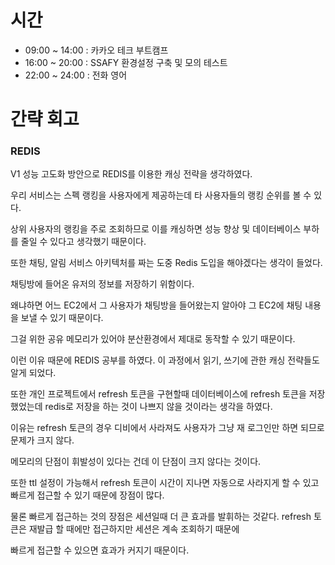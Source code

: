 # 시간
- 09:00 ~ 14:00 : 카카오 테크 부트캠프
- 16:00 ~ 20:00 : SSAFY 환경설정 구축 및 모의 테스트
- 22:00 ~ 24:00 : 전화 영어

# 간략 회고

### REDIS

V1 성능 고도화 방안으로 REDIS를 이용한 캐싱 전략을 생각하였다.

우리 서비스는 스펙 랭킹을 사용자에게 제공하는데 타 사용자들의 랭킹 순위를 볼 수 있다.

상위 사용자의 랭킹을 주로 조회하므로 이를 캐싱하면 성능 향상 및 데이터베이스 부하를 줄일 수 있다고 생각했기 때문이다.

또한 채팅, 알림 서비스 아키텍처를 짜는 도중 Redis 도입을 해야겠다는 생각이 들었다.

채팅방에 들어온 유저의 정보를 저장하기 위함이다.

왜냐하면 어느 EC2에서 그 사용자가 채팅방을 들어왔는지 알아야 그 EC2에 채팅 내용을 보낼 수 있기 때문이다.

그걸 위한 공유 메모리가 있어야 분산환경에서 제대로 동작할 수 있기 때문이다.

이런 이유 때문에 REDIS 공부를 하였다. 이 과정에서 읽기, 쓰기에 관한 캐싱 전략들도 알게 되었다.

또한 개인 프로젝트에서 refresh 토큰을 구현할때 데이터베이스에 refresh 토큰을 저장 했었는데 redis로 저장을 하는 것이 나쁘지 않을 것이라는 생각을 하였다.

이유는 refresh 토큰의 경우 디비에서 사라져도 사용자가 그냥 재 로그인만 하면 되므로 문제가 크지 않다.

메모리의 단점이 휘발성이 있다는 건데 이 단점이 크지 않다는 것이다.

또한 ttl 설정이 가능해서 refresh 토큰이 시간이 지나면 자동으로 사라지게 할 수 있고 빠르게 접근할 수 있기 때문에 장점이 많다.

물론 빠르게 접근하는 것의 장점은 세션일때 더 큰 효과를 발휘하는 것같다. refresh 토큰은 재발급 할 때에만 접근하지만 세션은 계속 조회하기 때문에

빠르게 접근할 수 있으면 효과가 커지기 때문이다.